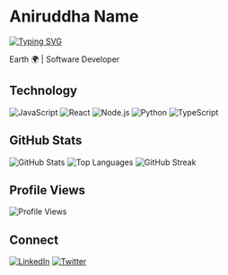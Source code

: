 # Aniruddha Name
[![Typing SVG](https://readme-typing-svg.herokuapp.com?font=Fira+Code&pause=1000&color=36BCF7&width=435&lines=Software+Developer;Full+Stack+Engineer;Always+learning+new+things)](https://git.io/typing-svg)

Earth 🌍 | Software Developer

## Technology

![JavaScript](https://img.shields.io/badge/JavaScript-F7DF1E?style=for-the-badge&logo=javascript&logoColor=black)
![React](https://img.shields.io/badge/React-20232A?style=for-the-badge&logo=react&logoColor=61DAFB)
![Node.js](https://img.shields.io/badge/Node.js-43853D?style=for-the-badge&logo=node.js&logoColor=white)
![Python](https://img.shields.io/badge/Python-3776AB?style=for-the-badge&logo=python&logoColor=white)
![TypeScript](https://img.shields.io/badge/TypeScript-007ACC?style=for-the-badge&logo=typescript&logoColor=white)

## GitHub Stats

![GitHub Stats](https://github-readme-stats.vercel.app/api?username=Automaxx&show_icons=true&theme=tokyonight&hide_border=true&count_private=true)
![Top Languages](https://github-readme-stats.vercel.app/api/top-langs/?username=Automaxx&layout=compact&theme=tokyonight&hide_border=true)
![GitHub Streak](https://github-readme-streak-stats.herokuapp.com/?user=Automaxx&theme=tokyonight&hide_border=true)

## Profile Views

![Profile Views](https://komarev.com/ghpvc/?username=Automaxx&color=blueviolet&style=flat-square&label=Profile+Views)

## Connect

[![LinkedIn](https://img.shields.io/badge/LinkedIn-0077B5?style=for-the-badge&logo=linkedin&logoColor=white)](linkedin_url)
[![Twitter](https://img.shields.io/badge/Twitter-1DA1F2?style=for-the-badge&logo=twitter&logoColor=white)](twitter_url)